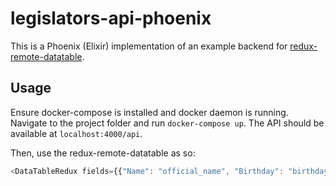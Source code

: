 # legislators-api-phoenix

This is a Phoenix (Elixir) implementation of an example backend for [redux-remote-datatable](https://github.com/kenforthewin/react-redux-datatable).

## Usage

Ensure docker-compose is installed and docker daemon is running. Navigate to the project folder and run `docker-compose up`. The API should be available at `localhost:4000/api`.

Then, use the redux-remote-datatable as so:

```javascript
<DataTableRedux fields={{"Name": "official_name", "Birthday": "birthday", "Thomas ID": "thomas_id" }} ajax={"http://localhost:4000/api/legislators"} idField={"id"} />
```